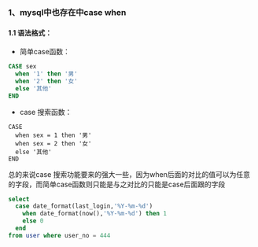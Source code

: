 ### 1、mysql中也存在中case when

#### 1.1 语法格式：

- 简单case函数：

```sql 
CASE sex 
  when '1' then '男'
  when '2' then '女'
  else '其他'
END   
```

- case 搜索函数：

```
CASE 
  when sex = 1 then '男'
  when sex = 2 then '女'
  else '其他'
END  
```

总的来说case 搜索功能要来的强大一些，因为when后面的对比的值可以为任意的字段，而简单case函数则只能是与之对比的只能是case后面跟的字段

```sql
select 
  case date_format(last_login,'%Y-%m-%d')
	when date_format(now(),'%Y-%m-%d') then 1
	else 0
  end 
from user where user_no = 444
```